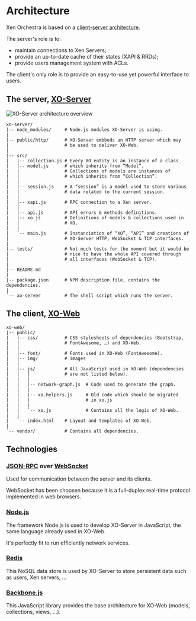 # Architecture

Xen Orchestra is based on a [client-server architecture](https://en.wikipedia.org/wiki/Client%E2%80%93server_model).

The server's role is to:

- maintain connections to Xen Servers;
- provide an up-to-date cache of their states (XAPI & RRDs);
- provide users management system with ACLs.

The client's only role is to provide an easy-to-use yet powerful interface to users.

## The server, [XO-Server](https://github.com/vatesfr/xo-server)

![XO-Server architecture overview](https://rawgithub.com/vatesfr/xo/master/imgs/xo-server.svg)

    xo-server/
    |-- node_modules/     # Node.js modules XO-Server is using.
    |
    |-- public/http/      # XO-Server embbeds an HTTP server which may
    |                     # be used to deliver XO-Web.
    |
    |-- src/
    |   |-- collection.js # Every XO entity is an instance of a class
    |   |-- model.js      # which inherits from “Model”.
    |   |                 # Collections of models are instances of
    |   |                 # which inherits from “Collection”.
    |   |
    |   |-- session.js    # A “session” is a model used to store various
    |   |                 # data related to the current session.
    |   |
    |   |-- xapi.js       # RPC connection to a Xen server.
    |   |
    |   |-- api.js        # API errors & methods definitions.
    |   |-- xo.js         # Definitions of models & collections used in
    |   |                 # XO.
    |   |
    |   `-- main.js       # Instanciation of “XO”, “API” and creations of
    |                     # XO-Server HTTP, WebSocket & TCP interfaces.
    |
    |-- tests/            # Not much tests for the moment but it would be
    |                     # nice to have the whole API covered through
    |                     # all interfaces (WebSocket & TCP).
    |
    |-- README.md
    |
    |-- package.json      # NPM description file, contains the dependencies.
    |
    `-- xo-server         # The shell script which runs the server.

## The client, [XO-Web](https://github.com/vatesfr/xo-web)

    xo-web/
    |-- public/
    |   |-- css/          # CSS stylesheets of dependencies (Bootstrap,
    |   |                 # FontAwesome, …) and XO-Web.
    |   |
    |   |-- font/         # Fonts used in XO-Web (FontAwesome).
    |   |-- img/          # Images
    |   |
    |   |-- js/           # All JavaScript used in XO-Web (dependencies
    |   |   |             # are not listed below).
    |   |   |
    |   |   |-- network-graph.js  # Code used to generate the graph.
    |   |   |
    |   |   |-- xo.helpers.js     # Old code which should be migrated
    |   |   |                     # in xo.js
    |   |   |
    |   |   `-- xo.js             # Contains all the logic of XO-Web.
    |   |
    |   `-- index.html    # Layout and templates of XO-Web.
    |
    `-- vendor/           # Contains all dependencies.

## Technologies

### [JSON-RPC](http://www.jsonrpc.org/specification) over [WebSocket](https://en.wikipedia.org/wiki/WebSocket)

Used for communication between the server and its clients.

WebSocket has been choosen because it is a full-duplex real-time protocol implemented in web browsers.

### [Node.js](http://nodejs.org/)

The framework Node.js is used to develop XO-Server in JavaScript, the same language already used in XO-Web.

It's perfectly fit to run efficiently network services.

### [Redis](http://redis.io/)

This NoSQL data store is used by XO-Server to store persistent data such as users, Xen servers, …

### [Backbone.js](http://backbonejs.org/)

This JavaScript library provides the base architecture for XO-Web (models, collections, views, …).
